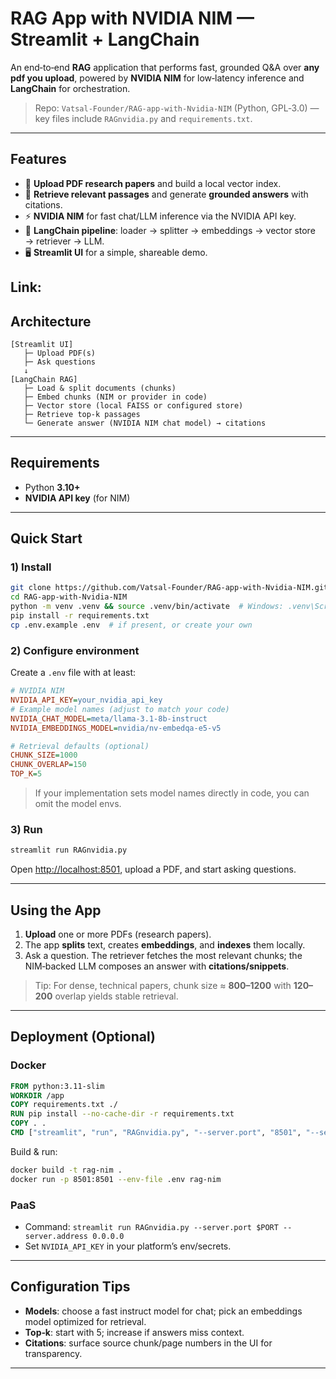 # RAG App with NVIDIA NIM — Streamlit + LangChain

An end‑to‑end **RAG** application that performs fast, grounded Q\&A over **any pdf you upload**, powered by **NVIDIA NIM** for low‑latency inference and **LangChain** for orchestration.

> Repo: `Vatsal-Founder/RAG-app-with-Nvidia-NIM` (Python, GPL‑3.0) — key files include `RAGnvidia.py` and `requirements.txt`.

---

## Features

* 📄 **Upload PDF research papers** and build a local vector index.
* 🔎 **Retrieve relevant passages** and generate **grounded answers** with citations.
* ⚡ **NVIDIA NIM** for fast chat/LLM inference via the NVIDIA API key.
* 🧱 **LangChain pipeline**: loader → splitter → embeddings → vector store → retriever → LLM.
* 🖥️ **Streamlit UI** for a simple, shareable demo.

Link: 
---

## Architecture

```
[Streamlit UI]
   ├─ Upload PDF(s)
   ├─ Ask questions
   ↓
[LangChain RAG]
   ├─ Load & split documents (chunks)
   ├─ Embed chunks (NIM or provider in code)
   ├─ Vector store (local FAISS or configured store)
   ├─ Retrieve top‑k passages
   └─ Generate answer (NVIDIA NIM chat model) → citations
```

---

## Requirements

* Python **3.10+**
* **NVIDIA API key** (for NIM)

---

## Quick Start

### 1) Install

```bash
git clone https://github.com/Vatsal-Founder/RAG-app-with-Nvidia-NIM.git
cd RAG-app-with-Nvidia-NIM
python -m venv .venv && source .venv/bin/activate  # Windows: .venv\Scripts\activate
pip install -r requirements.txt
cp .env.example .env  # if present, or create your own
```

### 2) Configure environment

Create a `.env` file with at least:

```ini
# NVIDIA NIM
NVIDIA_API_KEY=your_nvidia_api_key
# Example model names (adjust to match your code)
NVIDIA_CHAT_MODEL=meta/llama-3.1-8b-instruct
NVIDIA_EMBEDDINGS_MODEL=nvidia/nv-embedqa-e5-v5

# Retrieval defaults (optional)
CHUNK_SIZE=1000
CHUNK_OVERLAP=150
TOP_K=5
```

> If your implementation sets model names directly in code, you can omit the model envs.

### 3) Run

```bash
streamlit run RAGnvidia.py
```

Open [http://localhost:8501](http://localhost:8501), upload a PDF, and start asking questions.

---

## Using the App

1. **Upload** one or more PDFs (research papers).
2. The app **splits** text, creates **embeddings**, and **indexes** them locally.
3. Ask a question. The retriever fetches the most relevant chunks; the NIM‑backed LLM composes an answer with **citations/snippets**.

> Tip: For dense, technical papers, chunk size ≈ **800–1200** with **120–200** overlap yields stable retrieval.

---

## Deployment (Optional)

### Docker

```dockerfile
FROM python:3.11-slim
WORKDIR /app
COPY requirements.txt ./
RUN pip install --no-cache-dir -r requirements.txt
COPY . .
CMD ["streamlit", "run", "RAGnvidia.py", "--server.port", "8501", "--server.address", "0.0.0.0"]
```

Build & run:

```bash
docker build -t rag-nim .
docker run -p 8501:8501 --env-file .env rag-nim
```

### PaaS

* Command: `streamlit run RAGnvidia.py --server.port $PORT --server.address 0.0.0.0`
* Set `NVIDIA_API_KEY` in your platform’s env/secrets.

---

## Configuration Tips

* **Models**: choose a fast instruct model for chat; pick an embeddings model optimized for retrieval.
* **Top‑k**: start with 5; increase if answers miss context.
* **Citations**: surface source chunk/page numbers in the UI for transparency.

---

